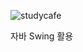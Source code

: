 ![studycafe](https://user-images.githubusercontent.com/87554077/127770795-75cfbcff-551b-4648-bad1-ca88a9bcb30a.png)

자바 Swing 활용
